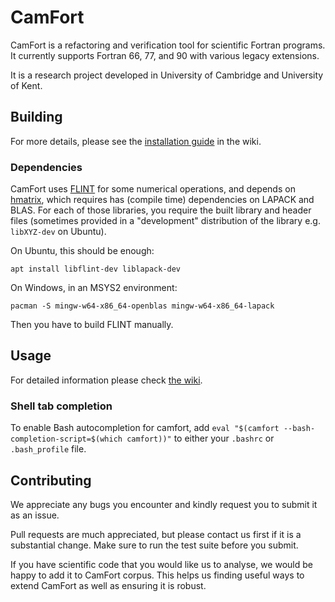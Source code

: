 # CamFort

CamFort is a refactoring and verification tool for scientific Fortran programs.
It currently supports Fortran 66, 77, and 90 with various legacy extensions.

It is a research project developed in University of Cambridge and University of Kent.

## Building
For more details, please see the
[installation guide](https://github.com/camfort/camfort/wiki/Installation-Guide)
in the wiki.

### Dependencies
CamFort uses [FLINT](https://www.flintlib.org/) for some numerical operations,
and depends on [hmatrix](https://hackage.haskell.org/package/hmatrix), which
requires has (compile time) dependencies on LAPACK and BLAS. For each of those
libraries, you require the built library and header files (sometimes provided in
a "development" distribution of the library e.g. `libXYZ-dev` on Ubuntu).

On Ubuntu, this should be enough:

    apt install libflint-dev liblapack-dev

On Windows, in an MSYS2 environment:

    pacman -S mingw-w64-x86_64-openblas mingw-w64-x86_64-lapack

Then you have to build FLINT manually.

## Usage
For detailed information please check
[the wiki](https://github.com/camfort/camfort/wiki).

### Shell tab completion
To enable Bash autocompletion for camfort, add
`eval "$(camfort --bash-completion-script=$(which camfort))"` to either your `.bashrc` or `.bash_profile` file.

## Contributing
We appreciate any bugs you encounter and kindly request you to submit it as an
issue.

Pull requests are much appreciated, but please contact us first if it is a
substantial change. Make sure to run the test suite before you submit.

If you have scientific code that you would like us to analyse, we would be happy
to add it to CamFort corpus. This helps us finding useful ways to extend CamFort
as well as ensuring it is robust.
